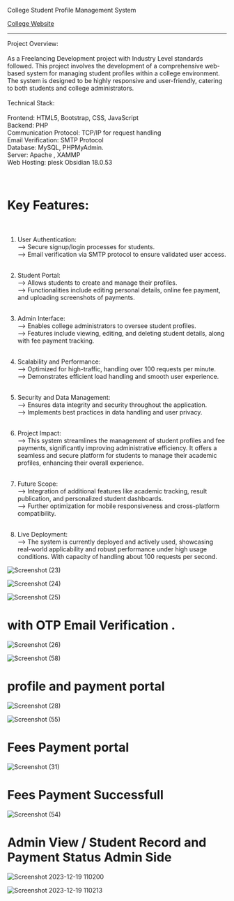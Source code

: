 College Student Profile Management System

[College Website ](https://ggchmr.com/)

------------------------------------------------
Project Overview:<br><br>
As a Freelancing Development project with Industry Level standards followed.
This project involves the development of a comprehensive web-based system for managing student profiles within a college environment. The system is designed to be highly responsive and user-friendly, catering to both students and college administrators.
<br><br>
Technical Stack:<br><br>
Frontend: HTML5, Bootstrap, CSS, JavaScript<br>
Backend: PHP<br>
Communication Protocol: TCP/IP for request handling<br>
Email Verification: SMTP Protocol<br>
Database: MySQL, PHPMyAdmin.<br>
Server: Apache , XAMMP<br>
Web Hosting: plesk Obsidian 18.0.53<br>
<br><br>
# Key Features:<br><br>
1. User Authentication:<br>
--> Secure signup/login processes for students.<br>
--> Email verification via SMTP protocol to ensure validated user access.
<br><br>
2. Student Portal:<br>
--> Allows students to create and manage their profiles.<br>
--> Functionalities include editing personal details, online fee payment, and uploading screenshots of payments.<br><br>

3. Admin Interface:<br>
--> Enables college administrators to oversee student profiles.<br>
--> Features include viewing, editing, and deleting student details, along with fee payment tracking.
<br><br>
4. Scalability and Performance:<br>
--> Optimized for high-traffic, handling over 100 requests per minute.<br>
--> Demonstrates efficient load handling and smooth user experience.<br><br>

5. Security and Data Management:<br>
--> Ensures data integrity and security throughout the application.<br>
--> Implements best practices in data handling and user privacy.<br><br>

6. Project Impact:<br>
--> This system streamlines the management of student profiles and fee payments, significantly improving administrative efficiency. It offers a seamless and secure platform for students to manage their academic profiles, enhancing their overall experience.<br><br>

8. Future Scope:<br>
--> Integration of additional features like academic tracking, result publication, and personalized student dashboards.<br>
--> Further optimization for mobile responsiveness and cross-platform compatibility.<br><br>

10. Live Deployment:<br>
--> The system is currently deployed and actively used, showcasing real-world applicability and robust performance under high usage conditions. With capacity of handling about 100 requests per second.


![Screenshot (23)](https://github.com/Shivam9456Singh/Student-Registration-for-college-Website/assets/113454708/f39e448c-0705-4d70-a52a-389ef7953da9)

![Screenshot (24)](https://github.com/Shivam9456Singh/Student-Registration-for-college-Website/assets/113454708/3962f1f0-4eff-4b82-849e-5b15786c69cd)

![Screenshot (25)](https://github.com/Shivam9456Singh/Student-Registration-for-college-Website/assets/113454708/344751a0-e01b-4669-a3fb-c45ad32cedc5)

# with OTP Email Verification .

![Screenshot (26)](https://github.com/Shivam9456Singh/Student-Registration-for-college-Website/assets/113454708/0d6f76c4-1c27-4686-b80f-42b91044ef20)

![Screenshot (58)](https://github.com/Shivam9456Singh/Student-Portal/assets/113454708/041c5fbe-93fa-4b02-a500-bbf11827c5af)


# profile and payment portal

![Screenshot (28)](https://github.com/Shivam9456Singh/Student-Registration-for-college-Website/assets/113454708/917b7bab-3722-4e74-a228-11c332a2b0a1)

![Screenshot (55)](https://github.com/Shivam9456Singh/Student-Portal/assets/113454708/38863863-031e-406b-b05c-af00d135e901)


# Fees Payment portal

![Screenshot (31)](https://github.com/Shivam9456Singh/Student-Registration-for-college-Website/assets/113454708/f6ff940c-c8a5-46ee-83f4-cfe9f7f8a218)

# Fees Payment Successfull

![Screenshot (54)](https://github.com/Shivam9456Singh/Student-Portal/assets/113454708/ce4bc986-782b-4bfc-ad20-d0bf5e3b0547)

# Admin View / Student Record and Payment Status Admin Side

![Screenshot 2023-12-19 110200](https://github.com/Shivam9456Singh/Student-Portal/assets/113454708/bdcc61f7-8e87-4829-82b6-0da0076a39ea)

![Screenshot 2023-12-19 110213](https://github.com/Shivam9456Singh/Student-Portal/assets/113454708/eef01eb1-d578-4905-90cf-e92ad4cb293a)










